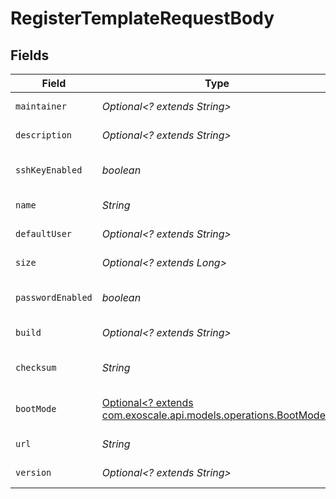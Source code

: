 # RegisterTemplateRequestBody


## Fields

| Field                                                                                                  | Type                                                                                                   | Required                                                                                               | Description                                                                                            |
| ------------------------------------------------------------------------------------------------------ | ------------------------------------------------------------------------------------------------------ | ------------------------------------------------------------------------------------------------------ | ------------------------------------------------------------------------------------------------------ |
| `maintainer`                                                                                           | *Optional<? extends String>*                                                                           | :heavy_minus_sign:                                                                                     | Template maintainer                                                                                    |
| `description`                                                                                          | *Optional<? extends String>*                                                                           | :heavy_minus_sign:                                                                                     | Template description                                                                                   |
| `sshKeyEnabled`                                                                                        | *boolean*                                                                                              | :heavy_check_mark:                                                                                     | Enable SSH key-based login                                                                             |
| `name`                                                                                                 | *String*                                                                                               | :heavy_check_mark:                                                                                     | Template name                                                                                          |
| `defaultUser`                                                                                          | *Optional<? extends String>*                                                                           | :heavy_minus_sign:                                                                                     | Template default user                                                                                  |
| `size`                                                                                                 | *Optional<? extends Long>*                                                                             | :heavy_minus_sign:                                                                                     | Template size                                                                                          |
| `passwordEnabled`                                                                                      | *boolean*                                                                                              | :heavy_check_mark:                                                                                     | Enable password-based login                                                                            |
| `build`                                                                                                | *Optional<? extends String>*                                                                           | :heavy_minus_sign:                                                                                     | Template build                                                                                         |
| `checksum`                                                                                             | *String*                                                                                               | :heavy_check_mark:                                                                                     | Template MD5 checksum                                                                                  |
| `bootMode`                                                                                             | [Optional<? extends com.exoscale.api.models.operations.BootMode>](../../models/operations/BootMode.md) | :heavy_minus_sign:                                                                                     | Boot mode (default: legacy)                                                                            |
| `url`                                                                                                  | *String*                                                                                               | :heavy_check_mark:                                                                                     | Template source URL                                                                                    |
| `version`                                                                                              | *Optional<? extends String>*                                                                           | :heavy_minus_sign:                                                                                     | Template version                                                                                       |